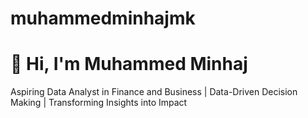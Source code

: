 # muhammedminhajmk
# 👋 Hi, I'm Muhammed Minhaj  
Aspiring Data Analyst in Finance and Business | Data-Driven Decision Making | Transforming Insights into Impact 
